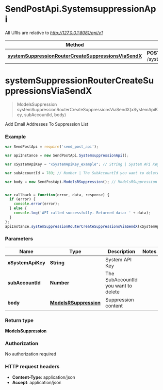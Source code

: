 # SendPostApi.SystemsuppressionApi

All URIs are relative to *http://127.0.0.1:8081/api/v1*

Method | HTTP request | Description
------------- | ------------- | -------------
[**systemSuppressionRouterCreateSuppressionsViaSendX**](SystemsuppressionApi.md#systemSuppressionRouterCreateSuppressionsViaSendX) | **POST** /system/suppression/{subAccountId} | 


<a name="systemSuppressionRouterCreateSuppressionsViaSendX"></a>
# **systemSuppressionRouterCreateSuppressionsViaSendX**
> ModelsSuppression systemSuppressionRouterCreateSuppressionsViaSendX(xSystemApiKey, subAccountId, body)



Add Email Addresses To Suppression List

### Example
```javascript
var SendPostApi = require('send_post_api');

var apiInstance = new SendPostApi.SystemsuppressionApi();

var xSystemApiKey = "xSystemApiKey_example"; // String | System API Key

var subAccountId = 789; // Number | The SubAccountId you want to delete

var body = new SendPostApi.ModelsRSuppression(); // ModelsRSuppression | Suppression content


var callback = function(error, data, response) {
  if (error) {
    console.error(error);
  } else {
    console.log('API called successfully. Returned data: ' + data);
  }
};
apiInstance.systemSuppressionRouterCreateSuppressionsViaSendX(xSystemApiKey, subAccountId, body, callback);
```

### Parameters

Name | Type | Description  | Notes
------------- | ------------- | ------------- | -------------
 **xSystemApiKey** | **String**| System API Key | 
 **subAccountId** | **Number**| The SubAccountId you want to delete | 
 **body** | [**ModelsRSuppression**](ModelsRSuppression.md)| Suppression content | 

### Return type

[**ModelsSuppression**](ModelsSuppression.md)

### Authorization

No authorization required

### HTTP request headers

 - **Content-Type**: application/json
 - **Accept**: application/json

